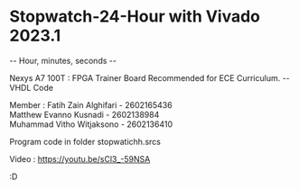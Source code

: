 # Stopwatch-24-Hour with Vivado 2023.1 
-- Hour, minutes, seconds --

Nexys A7 100T : FPGA Trainer Board Recommended for ECE Curriculum. 
 --VHDL Code

Member : 
Fatih Zain Alghifari - 2602165436  
Matthew Evanno Kusnadi - 2602138984  
Muhammad Vitho Witjaksono - 2602136410

Program code in folder stopwatichh.srcs

Video : https://youtu.be/sCl3_-59NSA

:D
